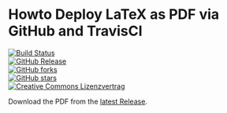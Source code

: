 # Howto Deploy LaTeX as PDF via GitHub and TravisCI

[![Build Status](https://travis-ci.org/SimonWaldherr/testrepo.svg?branch=master)](https://travis-ci.org/SimonWaldherr/testrepo)  
[![GitHub Release](https://img.shields.io/badge/download-latest-brightgreen.svg)](https://github.com/SimonWaldherr/testrepo/releases/latest)  
[![GitHub forks](https://img.shields.io/github/forks/SimonWaldherr/testrepo.svg)](https://github.com/SimonWaldherr/testrepo/network)  
[![GitHub stars](https://img.shields.io/github/stars/SimonWaldherr/testrepo.svg)](https://github.com/SimonWaldherr/testrepo/stargazers)  
[![Creative Commons Lizenzvertrag](https://i.creativecommons.org/l/by-sa/4.0/88x31.png)](http://creativecommons.org/licenses/by-sa/4.0/)  

Download the PDF from the [latest Release](https://github.com/SimonWaldherr/testrepo/releases/latest).
